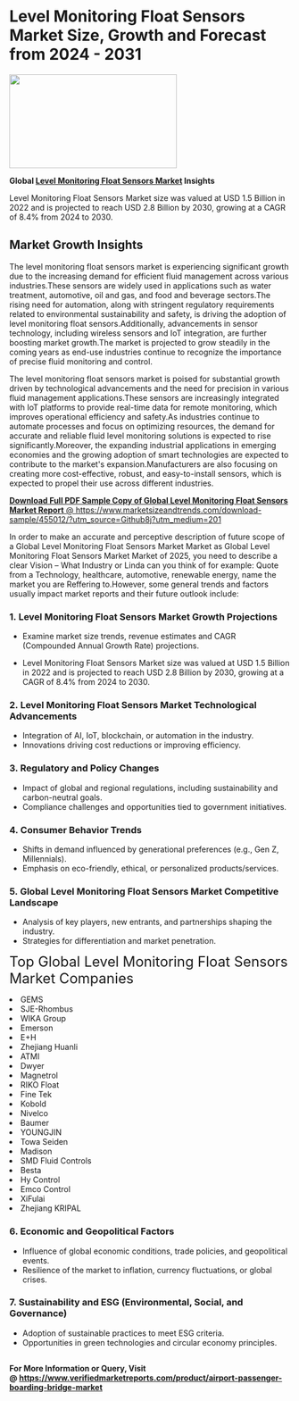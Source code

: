 <H1>Level Monitoring Float Sensors Market Size, Growth and Forecast from 2024 - 2031</H1><img class="aligncenter size-medium wp-image-584254" src="https://thirdeyenews.in/wp-content/uploads/2024/09/Global-Market-Research-300x168.jpeg" alt="" width="300" height="168" /><p><strong>Global&nbsp;<a href="https://www.marketsizeandtrends.com/download-sample/455012/?utm_source=Github8j?utm_medium=201">Level Monitoring Float Sensors Market</a> Insights</strong></p><p>Level Monitoring Float Sensors Market size was valued at USD 1.5 Billion in 2022 and is projected to reach USD 2.8 Billion by 2030, growing at a CAGR of 8.4% from 2024 to 2030.</p><p><h2>Market Growth Insights</h2> <p>The level monitoring float sensors market is experiencing significant growth due to the increasing demand for efficient fluid management across various industries.These sensors are widely used in applications such as water treatment, automotive, oil and gas, and food and beverage sectors.The rising need for automation, along with stringent regulatory requirements related to environmental sustainability and safety, is driving the adoption of level monitoring float sensors.Additionally, advancements in sensor technology, including wireless sensors and IoT integration, are further boosting market growth.The market is projected to grow steadily in the coming years as end-use industries continue to recognize the importance of precise fluid monitoring and control.</p> <p><a href="#"></a></p> <p>The level monitoring float sensors market is poised for substantial growth driven by technological advancements and the need for precision in various fluid management applications.These sensors are increasingly integrated with IoT platforms to provide real-time data for remote monitoring, which improves operational efficiency and safety.As industries continue to automate processes and focus on optimizing resources, the demand for accurate and reliable fluid level monitoring solutions is expected to rise significantly.Moreover, the expanding industrial applications in emerging economies and the growing adoption of smart technologies are expected to contribute to the market's expansion.Manufacturers are also focusing on creating more cost-effective, robust, and easy-to-install sensors, which is expected to propel their use across different industries.</p> <p><a href="#"></p><p><span class=""><strong>Download Full PDF Sample Copy of Global Level Monitoring Float Sensors Market Report</strong> @ <a href="https://www.marketsizeandtrends.com/download-sample/455012/?utm_source=Github8j?utm_medium=201" target="_blank">https://www.marketsizeandtrends.com/download-sample/455012/?utm_source=Github8j?utm_medium=201</a></span></p><p>In order to make an accurate and perceptive description of future scope of a Global&nbsp;Level Monitoring Float Sensors Market Market as Global&nbsp;Level Monitoring Float Sensors Market Market of 2025, you need to describe a clear Vision &ndash; What Industry or Linda can you think of for example: Quote from a Technology, healthcare, automotive, renewable energy, name the market you are Reffering to.However, some general trends and factors usually impact market reports and their future outlook include:</p><h3>1.&nbsp;<strong>Level Monitoring Float Sensors Market Growth Projections</strong></h3><ul><li>Examine market size trends, revenue estimates and CAGR (Compounded Annual Growth Rate) projections.</li><li><p>Level Monitoring Float Sensors Market size was valued at USD 1.5 Billion in 2022 and is projected to reach USD 2.8 Billion by 2030, growing at a CAGR of 8.4% from 2024 to 2030.</p></li></ul><h3>2.&nbsp;<strong>Level Monitoring Float Sensors Market Technological Advancements</strong></h3><ul><li>Integration of AI, IoT, blockchain, or automation in the industry.</li><li>Innovations driving cost reductions or improving efficiency.</li></ul><h3>3.&nbsp;<strong>Regulatory and Policy Changes</strong></h3><ul><li>Impact of global and regional regulations, including sustainability and carbon-neutral goals.</li><li>Compliance challenges and opportunities tied to government initiatives.</li></ul><h3>4.&nbsp;<strong>Consumer Behavior Trends</strong></h3><ul><li>Shifts in demand influenced by generational preferences (e.g., Gen Z, Millennials).</li><li>Emphasis on eco-friendly, ethical, or personalized products/services.</li></ul><h3>5.&nbsp;<strong>Global Level Monitoring Float Sensors Market Competitive Landscape</strong></h3><ul><li>Analysis of key players, new entrants, and partnerships shaping the industry.</li><li>Strategies for differentiation and market penetration.</li></ul><p data-pm-slice="1 1 []"><span style="color: inherit; font-family: inherit; font-size: 25px;">Top Global Level Monitoring Float Sensors Market Companies</span></p><div class="" data-test-id=""><p><li>GEMS</li><li> SJE-Rhombus</li><li> WIKA Group</li><li> Emerson</li><li> E+H</li><li> Zhejiang Huanli</li><li> ATMI</li><li> Dwyer</li><li> Magnetrol</li><li> RIKO Float</li><li> Fine Tek</li><li> Kobold</li><li> Nivelco</li><li> Baumer</li><li> YOUNGJIN</li><li> Towa Seiden</li><li> Madison</li><li> SMD Fluid Controls</li><li> Besta</li><li> Hy Control</li><li> Emco Control</li><li> XiFulai</li><li> Zhejiang KRIPAL</li></p></div><h3>6.&nbsp;<strong>Economic and Geopolitical Factors</strong></h3><ul><li>Influence of global economic conditions, trade policies, and geopolitical events.</li><li>Resilience of the market to inflation, currency fluctuations, or global crises.</li></ul><h3>7.&nbsp;<strong>Sustainability and ESG (Environmental, Social, and Governance)</strong></h3><ul><li>Adoption of sustainable practices to meet ESG criteria.</li><li>Opportunities in green technologies and circular economy principles.</li></ul><h2><strong style="font-size: 14px;">For More Information or Query, Visit @&nbsp;</strong><a style="background-color: #ffffff; font-size: 14px;" href="https://www.marketsizeandtrends.com/report/level-monitoring-float-sensors-market/" target="_blank">https://www.verifiedmarketreports.com/product/airport-passenger-boarding-bridge-market</a></h2>